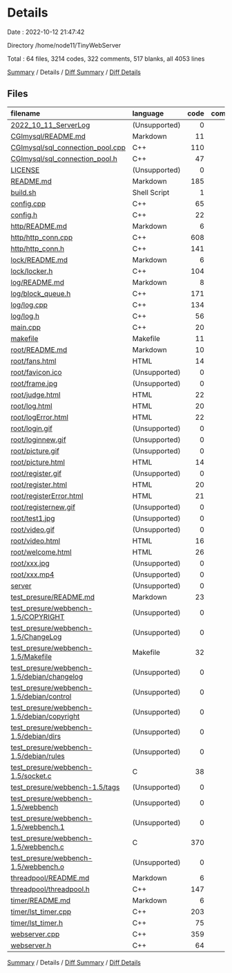 # Details

Date : 2022-10-12 21:47:42

Directory /home/node11/TinyWebServer

Total : 64 files,  3214 codes, 322 comments, 517 blanks, all 4053 lines

[Summary](results.md) / Details / [Diff Summary](diff.md) / [Diff Details](diff-details.md)

## Files
| filename | language | code | comment | blank | total |
| :--- | :--- | ---: | ---: | ---: | ---: |
| [2022_10_11_ServerLog](/2022_10_11_ServerLog) | (Unsupported) | 0 | 0 | 0 | 0 |
| [CGImysql/README.md](/CGImysql/README.md) | Markdown | 11 | 0 | 3 | 14 |
| [CGImysql/sql_connection_pool.cpp](/CGImysql/sql_connection_pool.cpp) | C++ | 110 | 8 | 29 | 147 |
| [CGImysql/sql_connection_pool.h](/CGImysql/sql_connection_pool.h) | C++ | 47 | 1 | 13 | 61 |
| [LICENSE](/LICENSE) | (Unsupported) | 0 | 0 | 0 | 0 |
| [README.md](/README.md) | Markdown | 185 | 0 | 65 | 250 |
| [build.sh](/build.sh) | Shell Script | 1 | 1 | 1 | 3 |
| [config.cpp](/config.cpp) | C++ | 65 | 10 | 11 | 86 |
| [config.h](/config.h) | C++ | 22 | 10 | 15 | 47 |
| [http/README.md](/http/README.md) | Markdown | 6 | 0 | 1 | 7 |
| [http/http_conn.cpp](/http/http_conn.cpp) | C++ | 608 | 85 | 68 | 761 |
| [http/http_conn.h](/http/http_conn.h) | C++ | 141 | 31 | 15 | 187 |
| [lock/README.md](/lock/README.md) | Markdown | 6 | 0 | 6 | 12 |
| [lock/locker.h](/lock/locker.h) | C++ | 104 | 6 | 6 | 116 |
| [log/README.md](/log/README.md) | Markdown | 8 | 0 | 2 | 10 |
| [log/block_queue.h](/log/block_queue.h) | C++ | 171 | 13 | 29 | 213 |
| [log/log.cpp](/log/log.cpp) | C++ | 134 | 6 | 25 | 165 |
| [log/log.h](/log/log.h) | C++ | 56 | 3 | 11 | 70 |
| [main.cpp](/main.cpp) | C++ | 20 | 9 | 12 | 41 |
| [makefile](/makefile) | Makefile | 11 | 0 | 5 | 16 |
| [root/README.md](/root/README.md) | Markdown | 10 | 0 | 1 | 11 |
| [root/fans.html](/root/fans.html) | HTML | 14 | 1 | 1 | 16 |
| [root/favicon.ico](/root/favicon.ico) | (Unsupported) | 0 | 0 | 0 | 0 |
| [root/frame.jpg](/root/frame.jpg) | (Unsupported) | 0 | 0 | 0 | 0 |
| [root/judge.html](/root/judge.html) | HTML | 22 | 0 | 5 | 27 |
| [root/log.html](/root/log.html) | HTML | 20 | 0 | 2 | 22 |
| [root/logError.html](/root/logError.html) | HTML | 22 | 0 | 2 | 24 |
| [root/login.gif](/root/login.gif) | (Unsupported) | 0 | 0 | 0 | 0 |
| [root/loginnew.gif](/root/loginnew.gif) | (Unsupported) | 0 | 0 | 0 | 0 |
| [root/picture.gif](/root/picture.gif) | (Unsupported) | 0 | 0 | 0 | 0 |
| [root/picture.html](/root/picture.html) | HTML | 14 | 1 | 1 | 16 |
| [root/register.gif](/root/register.gif) | (Unsupported) | 0 | 0 | 0 | 0 |
| [root/register.html](/root/register.html) | HTML | 20 | 0 | 1 | 21 |
| [root/registerError.html](/root/registerError.html) | HTML | 21 | 0 | 2 | 23 |
| [root/registernew.gif](/root/registernew.gif) | (Unsupported) | 0 | 0 | 0 | 0 |
| [root/test1.jpg](/root/test1.jpg) | (Unsupported) | 0 | 0 | 0 | 0 |
| [root/video.gif](/root/video.gif) | (Unsupported) | 0 | 0 | 0 | 0 |
| [root/video.html](/root/video.html) | HTML | 16 | 0 | 2 | 18 |
| [root/welcome.html](/root/welcome.html) | HTML | 26 | 0 | 2 | 28 |
| [root/xxx.jpg](/root/xxx.jpg) | (Unsupported) | 0 | 0 | 0 | 0 |
| [root/xxx.mp4](/root/xxx.mp4) | (Unsupported) | 0 | 0 | 0 | 0 |
| [server](/server) | (Unsupported) | 0 | 0 | 0 | 0 |
| [test_presure/README.md](/test_presure/README.md) | Markdown | 23 | 0 | 11 | 34 |
| [test_presure/webbench-1.5/COPYRIGHT](/test_presure/webbench-1.5/COPYRIGHT) | (Unsupported) | 0 | 0 | 0 | 0 |
| [test_presure/webbench-1.5/ChangeLog](/test_presure/webbench-1.5/ChangeLog) | (Unsupported) | 0 | 0 | 0 | 0 |
| [test_presure/webbench-1.5/Makefile](/test_presure/webbench-1.5/Makefile) | Makefile | 32 | 0 | 9 | 41 |
| [test_presure/webbench-1.5/debian/changelog](/test_presure/webbench-1.5/debian/changelog) | (Unsupported) | 0 | 0 | 0 | 0 |
| [test_presure/webbench-1.5/debian/control](/test_presure/webbench-1.5/debian/control) | (Unsupported) | 0 | 0 | 0 | 0 |
| [test_presure/webbench-1.5/debian/copyright](/test_presure/webbench-1.5/debian/copyright) | (Unsupported) | 0 | 0 | 0 | 0 |
| [test_presure/webbench-1.5/debian/dirs](/test_presure/webbench-1.5/debian/dirs) | (Unsupported) | 0 | 0 | 0 | 0 |
| [test_presure/webbench-1.5/debian/rules](/test_presure/webbench-1.5/debian/rules) | (Unsupported) | 0 | 0 | 0 | 0 |
| [test_presure/webbench-1.5/socket.c](/test_presure/webbench-1.5/socket.c) | C | 38 | 13 | 8 | 59 |
| [test_presure/webbench-1.5/tags](/test_presure/webbench-1.5/tags) | (Unsupported) | 0 | 0 | 0 | 0 |
| [test_presure/webbench-1.5/webbench](/test_presure/webbench-1.5/webbench) | (Unsupported) | 0 | 0 | 0 | 0 |
| [test_presure/webbench-1.5/webbench.1](/test_presure/webbench-1.5/webbench.1) | (Unsupported) | 0 | 0 | 0 | 0 |
| [test_presure/webbench-1.5/webbench.c](/test_presure/webbench-1.5/webbench.c) | C | 370 | 53 | 30 | 453 |
| [test_presure/webbench-1.5/webbench.o](/test_presure/webbench-1.5/webbench.o) | (Unsupported) | 0 | 0 | 0 | 0 |
| [threadpool/README.md](/threadpool/README.md) | Markdown | 6 | 0 | 9 | 15 |
| [threadpool/threadpool.h](/threadpool/threadpool.h) | C++ | 147 | 22 | 13 | 182 |
| [timer/README.md](/timer/README.md) | Markdown | 6 | 0 | 2 | 8 |
| [timer/lst_timer.cpp](/timer/lst_timer.cpp) | C++ | 203 | 6 | 16 | 225 |
| [timer/lst_timer.h](/timer/lst_timer.h) | C++ | 75 | 5 | 23 | 103 |
| [webserver.cpp](/webserver.cpp) | C++ | 359 | 33 | 46 | 438 |
| [webserver.h](/webserver.h) | C++ | 64 | 5 | 14 | 83 |

[Summary](results.md) / Details / [Diff Summary](diff.md) / [Diff Details](diff-details.md)